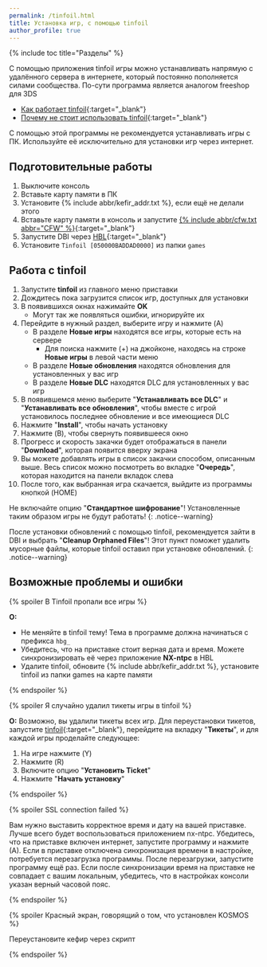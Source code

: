 ```yaml
---
permalink: /tinfoil.html
title: Установка игр, с помощью tinfoil
author_profile: true
---
```

{% include toc title="Разделы" %}

С помощью приложения tinfoil игры можно устанавливать напрямую с удалённого сервера в интернете, который постоянно пополняется силами сообщества. По-сути программа является аналогом freeshop для 3DS

* [Как работает tinfoil](https://4pda.to/forum/index.php?showtopic=939714&st=6140#entry100779475){:target="_blank"}
* [Почему не стоит использовать tinfoil](https://4pda.to/forum/index.php?showtopic=939714&st=7440#entry103769233){:target="_blank"}

С помощью этой программы не рекомендуется устанавливать игры с ПК. Используйте её исключительно для установки игр через интернет. 

## Подготовительные работы 

1. Выключите консоль
1. Вставьте карту памяти в ПК
1. Установите {% include abbr/kefir_addr.txt %}, если ещё не делали этого
1. Вставьте карту памяти в консоль и запустите [{% include abbr/cfw.txt abbr="CFW" %}](cfw){:target="_blank"}
1. Запустите DBI через [HBL](hbl){:target="_blank"}
1. Установите `Tinfoil [050000BADDAD0000]` из папки `games`

## Работа с tinfoil 

1. Запустите **tinfoil** из главного меню приставки
1. Дождитесь пока загрузится список игр, доступных для установки
1. В появившихся окнах нажимайте **OK**
	* Могут так же появляться ошибки, игнорируйте их 
1. Перейдите в нужный раздел, выберите игру и нажмите (A)
	* В разделе **Новые игры** находятся все игры, которые есть на сервере
		* Для поиска нажмите (+) на джойконе, находясь на строке **Новые игры** в левой части меню
	* В разделе **Новые обновления** находятся обновления для установленных у вас игр
	* В разделе **Новые DLC** находятся DLC для установленных у вас игр
1. В появившемся меню выберите "**Устанавливать все DLC**" и "**Устанавливать все обновления**", чтобы вместе с игрой установилось последнее обновление и все имеющиеся DLC
1. Нажмите "**Install**", чтобы начать установку
1. Нажмите (B), чтобы свернуть появившееся окно
1. Прогресс и скорость закачки будет отображаться в панели "**Download**", которая появится вверху экрана
1. Вы можете добавлять игры в список закачки способом, описанным выше. Весь список можно посмотреть во вкладке "**Очередь**", которая находится на панели вкладок слева
1. После того, как выбранная игра скачается, выйдите из программы кнопкой (HOME)

Не включайте опцию "**Стандартное шифрование**"! Установленные таким образом игры не будут работать! 
{: .notice--warning}

После установки обновлений с помощью tinfoil, рекомендуется зайти в DBI и выбрать "**Cleanup Orphaned Files**"! Этот пункт поможет удалить мусорные файлы, которые tinfoil оставил при установке обновлений.
{: .notice--warning}

## Возможные проблемы и ошибки 

{% spoiler В Tinfoil пропали все игры %}

**О:** 
* Не меняйте в tinfoil тему! Тема в программе должна начинаться с префикса `hbg_`
* Убедитесь, что на приставке стоит верная дата и время. Можете синхронизировать её через приложение **NX-ntpc** в HBL
* Удалите tinfoil, обновите {% include abbr/kefir_addr.txt %}, установите tinfoil из папки games на карте памяти 

{% endspoiler %}

{% spoiler Я случайно удалил тикеты игры в tinfoil  %}

**О:** Возможно, вы удалили тикеты всех игр. Для переустановки тикетов, запустите [tinfoil](games){:target="_blank"}, перейдите на вкладку "**Тикеты**", и для каждой игры проделайте следующее:
1. На игре нажмите (Y)
1. Нажмите (R)
1. Включите опцию "**Установить Ticket**"
1. Нажмите "**Начать установку**"

{% endspoiler %}

{% spoiler SSL connection failed %}

Вам нужно выставить корректное время и дату на вашей приставке. Лучше всего будет воспользоваться приложением nx-ntpc. Убедитесь, что на приставке включен интернет, запустите программу и нажмите (А). Если в приставке отключена синхронизация времени в настройке, потребуется перезагрузка программы. После перезагрузки, запустите программу ещё раз. Если после синхронизации время на приставке не совпадает с вашим локальным, убедитесь, что в настройках консоли указан верный часовой пояс.

{% endspoiler %}

{% spoiler Красный экран, говорящий о том, что установлен KOSMOS %}

Переустановите кефир через скрипт

{% endspoiler %}

